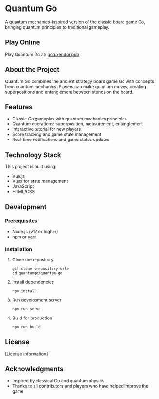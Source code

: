 # Quantum Go

A quantum mechanics-inspired version of the classic board game Go, bringing quantum principles to traditional gameplay.

## Play Online

Play Quantum Go at: [goq.xendor.pub](https://goq.xendor.pub)

## About the Project

Quantum Go combines the ancient strategy board game Go with concepts from quantum mechanics. Players can make quantum moves, creating superpositions and entanglement between stones on the board.

## Features

- Classic Go gameplay with quantum mechanics principles
- Quantum operations: superposition, measurement, entanglement
- Interactive tutorial for new players
- Score tracking and game state management
- Real-time notifications and game status updates

## Technology Stack

This project is built using:
- Vue.js
- Vuex for state management
- JavaScript
- HTML/CSS

## Development

### Prerequisites

- Node.js (v12 or higher)
- npm or yarn

### Installation

1. Clone the repository
   ```
   git clone <repository-url>
   cd quantumgo/quantum-go
   ```

2. Install dependencies
   ```
   npm install
   ```

3. Run development server
   ```
   npm run serve
   ```

4. Build for production
   ```
   npm run build
   ```

## License

[License information]

## Acknowledgments

- Inspired by classical Go and quantum physics
- Thanks to all contributors and players who have helped improve the game